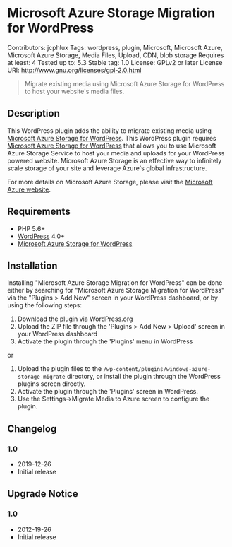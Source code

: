 # Microsoft Azure Storage Migration for WordPress
Contributors: jcphlux
Tags: wordpress, plugin, Microsoft, Microsoft Azure, Microsoft Azure Storage, Media Files, Upload, CDN, blob storage
Requires at least: 4
Tested up to: 5.3
Stable tag: 1.0
License: GPLv2 or later
License URI: http://www.gnu.org/licenses/gpl-2.0.html

> Migrate existing media using Microsoft Azure Storage for WordPress to host your website's media files.

## Description

This WordPress plugin adds the ability to migrate existing media using <a href="https://github.com/10up/windows-azure-storage">Microsoft Azure Storage for WordPress</a>.
This WordPress plugin requires <a href="https://github.com/10up/windows-azure-storage">Microsoft Azure Storage for WordPress</a> that allows you to use Microsoft Azure Storage Service to host your media and uploads for your WordPress powered website. Microsoft Azure Storage is an effective way to infinitely scale storage of your site and leverage Azure's global infrastructure.

For more details on Microsoft Azure Storage, please visit the <a href="https://azure.microsoft.com/en-us/services/storage/">Microsoft Azure website</a>.

## Requirements

* PHP 5.6+
* [WordPress](http://wordpress.org/) 4.0+
* [Microsoft Azure Storage for WordPress](https://github.com/10up/windows-azure-storage) 

## Installation

Installing "Microsoft Azure Storage Migration for WordPress" can be done either by searching for "Microsoft Azure Storage Migration for WordPress" via the "Plugins > Add New" screen in your WordPress dashboard, or by using the following steps:

1. Download the plugin via WordPress.org
1. Upload the ZIP file through the 'Plugins > Add New > Upload' screen in your WordPress dashboard
1. Activate the plugin through the 'Plugins' menu in WordPress

or

1. Upload the plugin files to the `/wp-content/plugins/windows-azure-storage-migrate` directory, or install the plugin through the WordPress plugins screen directly.
1. Activate the plugin through the 'Plugins' screen in WordPress.
1. Use the Settings->Migrate Media to Azure screen to configure the plugin.

## Changelog

### 1.0
* 2019-12-26
* Initial release

## Upgrade Notice

### 1.0
* 2012-19-26
* Initial release

